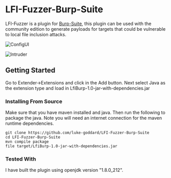 # LFI-Fuzzer-Burp-Suite
LFI-Fuzzer is a plugin for [Burp-Suite](https://portswigger.net/), this plugin can be used with the community edition to generate payloads for targets that could be vulnerable to local file inclusion attacks. 


![ConfigUI](https://i.imgur.com/8GJ0VdR.png)


![Intruder](https://i.imgur.com/9ne5boC.png)

## Getting Started

Go to Extender->Extensions and click in the Add button. Next select Java as the extension type and load in LfiBurp-1.0-jar-with-dependencies.jar

### Installing From Source

Make sure that you have maven installed and java. Then run the following to package the java. Note you will need an internet connection for the maven runtime dependencies.

```
git clone https://github.com/luke-goddard/LFI-Fuzzer-Burp-Suite
cd LFI-Fuzzer-Burp-Suite
mvn compile package 
file target/LfiBurp-1.0-jar-with-dependencies.jar
```

### Tested With

I have built the plugin using openjdk version "1.8.0_212". 



